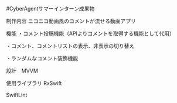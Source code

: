 
#CyberAgentサマーインターン成果物

制作内容
ニコニコ動画風のコメントが流せる動画アプリ

機能
・コメント投稿機能（APIよりコメントを取得する機能として代用）

・コメント、コメントリストの表示、非表示の切り替え

・ランダムなコメント装飾機能

設計　MVVM

使用ライブラリ
RxSwift

SwiftLint



